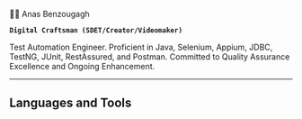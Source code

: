⛹🏼 Anas Benzougagh


**`Digital Craftsman (SDET/Creator/Videomaker)`**

Test Automation Engineer. Proficient in Java, Selenium, Appium, JDBC, TestNG, JUnit, RestAssured, and Postman. Committed to Quality Assurance Excellence and Ongoing Enhancement.

---

<h2>Languages and Tools<h2>  
